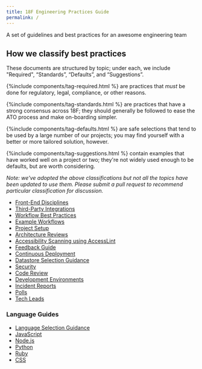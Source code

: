 ```yaml
---
title: 18F Engineering Practices Guide
permalink: /
---
```

A set of guidelines and best practices for an awesome engineering team

## How we classify best practices

These documents are structured by topic; under each, we include "Required",
“Standards”, “Defaults”, and “Suggestions”.

{%include components/tag-required.html %} are practices that *must* be done for
regulatory, legal, compliance, or other reasons.

{%include components/tag-standards.html %} are practices that have a strong consensus across 18F; they
should generally be followed to ease the ATO process and make on-boarding
simpler.

{%include components/tag-defaults.html %} are safe selections that tend to be used by a large number of our
projects; you may find yourself with a better or more tailored solution,
however.

{%include components/tag-suggestions.html %} contain examples that have worked well on a project or two;
they're not widely used enough to be defaults, but are worth considering.

_Note: we've adopted the above classifications but not all the topics have been
updated to use them. Please submit a pull request to recommend particular
classification for discussion._

* [Front-End Disciplines]({{site.baseurl}}/frontend)
* [Third-Party Integrations]({{site.baseurl}}/integrations)
* [Workflow Best Practices]({{site.baseurl}}/workflow)
* [Example Workflows]({{site.baseurl}}/example-workflows)
* [Project Setup]({{site.baseurl}}/project-setup)
* [Architecture Reviews]({{site.baseurl}}/architecture-reviews)
* [Accessibility Scanning using AccessLint]({{site.baseurl}}/accessibility-scanning)
* [Feedback Guide]({{site.baseurl}}/people)
* [Continuous Deployment]({{site.baseurl}}/continuous-deployment)
* [Datastore Selection Guidance]({{site.baseurl}}/datastore-selection)
* [Security]({{site.baseurl}}/security)
* [Code Review]({{site.baseurl}}/code-review)
* [Development Environments]({{site.baseurl}}/development-environments)
* [Incident Reports]({{site.baseurl}}/incident-reports)
* [Polls]({{site.baseurl}}/polls)
* [Tech Leads]({{site.baseurl}}/tech-leads)

### Language Guides

* [Language Selection Guidance]({{site.baseurl}}/language-selection)
* [JavaScript]({{site.baseurl}}/javascript)
* [Node.js]({{site.baseurl}}/nodejs)
* [Python]({{site.baseurl}}/python)
* [Ruby]({{site.baseurl}}/ruby)
* [CSS]({{site.baseurl}}/css)
